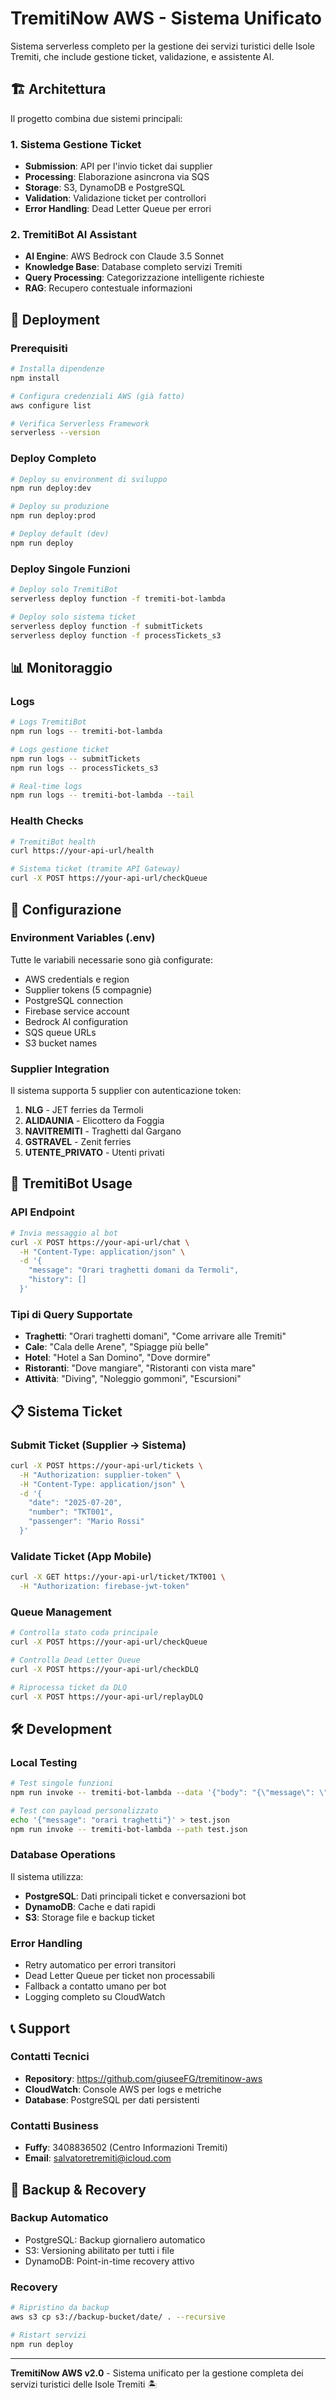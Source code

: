 # TremitiNow AWS - Sistema Unificato

Sistema serverless completo per la gestione dei servizi turistici delle Isole Tremiti, che include gestione ticket, validazione, e assistente AI.

## 🏗️ Architettura

Il progetto combina due sistemi principali:

### 1. Sistema Gestione Ticket
- **Submission**: API per l'invio ticket dai supplier
- **Processing**: Elaborazione asincrona via SQS
- **Storage**: S3, DynamoDB e PostgreSQL
- **Validation**: Validazione ticket per controllori
- **Error Handling**: Dead Letter Queue per errori

### 2. TremitiBot AI Assistant  
- **AI Engine**: AWS Bedrock con Claude 3.5 Sonnet
- **Knowledge Base**: Database completo servizi Tremiti
- **Query Processing**: Categorizzazione intelligente richieste
- **RAG**: Recupero contestuale informazioni

## 🚀 Deployment

### Prerequisiti
```bash
# Installa dipendenze
npm install

# Configura credenziali AWS (già fatto)
aws configure list

# Verifica Serverless Framework
serverless --version
```

### Deploy Completo
```bash
# Deploy su environment di sviluppo
npm run deploy:dev

# Deploy su produzione
npm run deploy:prod

# Deploy default (dev)
npm run deploy
```

### Deploy Singole Funzioni
```bash
# Deploy solo TremitiBot
serverless deploy function -f tremiti-bot-lambda

# Deploy solo sistema ticket
serverless deploy function -f submitTickets
serverless deploy function -f processTickets_s3
```

## 📊 Monitoraggio

### Logs
```bash
# Logs TremitiBot
npm run logs -- tremiti-bot-lambda

# Logs gestione ticket
npm run logs -- submitTickets
npm run logs -- processTickets_s3

# Real-time logs
npm run logs -- tremiti-bot-lambda --tail
```

### Health Checks
```bash
# TremitiBot health
curl https://your-api-url/health

# Sistema ticket (tramite API Gateway)
curl -X POST https://your-api-url/checkQueue
```

## 🔧 Configurazione

### Environment Variables (.env)
Tutte le variabili necessarie sono già configurate:
- AWS credentials e region
- Supplier tokens (5 compagnie)
- PostgreSQL connection
- Firebase service account
- Bedrock AI configuration
- SQS queue URLs
- S3 bucket names

### Supplier Integration
Il sistema supporta 5 supplier con autenticazione token:
1. **NLG** - JET ferries da Termoli
2. **ALIDAUNIA** - Elicottero da Foggia  
3. **NAVITREMITI** - Traghetti dal Gargano
4. **GSTRAVEL** - Zenit ferries
5. **UTENTE_PRIVATO** - Utenti privati

## 🤖 TremitiBot Usage

### API Endpoint
```bash
# Invia messaggio al bot
curl -X POST https://your-api-url/chat \
  -H "Content-Type: application/json" \
  -d '{
    "message": "Orari traghetti domani da Termoli",
    "history": []
  }'
```

### Tipi di Query Supportate
- **Traghetti**: "Orari traghetti domani", "Come arrivare alle Tremiti"
- **Cale**: "Cala delle Arene", "Spiagge più belle"  
- **Hotel**: "Hotel a San Domino", "Dove dormire"
- **Ristoranti**: "Dove mangiare", "Ristoranti con vista mare"
- **Attività**: "Diving", "Noleggio gommoni", "Escursioni"

## 📋 Sistema Ticket

### Submit Ticket (Supplier → Sistema)
```bash
curl -X POST https://your-api-url/tickets \
  -H "Authorization: supplier-token" \
  -H "Content-Type: application/json" \
  -d '{
    "date": "2025-07-20",
    "number": "TKT001",
    "passenger": "Mario Rossi"
  }'
```

### Validate Ticket (App Mobile)
```bash
curl -X GET https://your-api-url/ticket/TKT001 \
  -H "Authorization: firebase-jwt-token"
```

### Queue Management
```bash
# Controlla stato coda principale
curl -X POST https://your-api-url/checkQueue

# Controlla Dead Letter Queue  
curl -X POST https://your-api-url/checkDLQ

# Riprocessa ticket da DLQ
curl -X POST https://your-api-url/replayDLQ
```

## 🛠️ Development

### Local Testing
```bash
# Test singole funzioni
npm run invoke -- tremiti-bot-lambda --data '{"body": "{\"message\": \"ciao\"}"}'

# Test con payload personalizzato
echo '{"message": "orari traghetti"}' > test.json
npm run invoke -- tremiti-bot-lambda --path test.json
```

### Database Operations
Il sistema utilizza:
- **PostgreSQL**: Dati principali ticket e conversazioni bot
- **DynamoDB**: Cache e dati rapidi
- **S3**: Storage file e backup ticket

### Error Handling
- Retry automatico per errori transitori
- Dead Letter Queue per ticket non processabili
- Fallback a contatto umano per bot
- Logging completo su CloudWatch

## 📞 Support

### Contatti Tecnici
- **Repository**: https://github.com/giuseeFG/tremitinow-aws
- **CloudWatch**: Console AWS per logs e metriche
- **Database**: PostgreSQL per dati persistenti

### Contatti Business  
- **Fuffy**: 3408836502 (Centro Informazioni Tremiti)
- **Email**: salvatoretremiti@icloud.com

## 🔄 Backup & Recovery

### Backup Automatico
- PostgreSQL: Backup giornaliero automatico
- S3: Versioning abilitato per tutti i file
- DynamoDB: Point-in-time recovery attivo

### Recovery
```bash
# Ripristino da backup
aws s3 cp s3://backup-bucket/date/ . --recursive

# Ristart servizi
npm run deploy
```

---

**TremitiNow AWS v2.0** - Sistema unificato per la gestione completa dei servizi turistici delle Isole Tremiti 🏝️